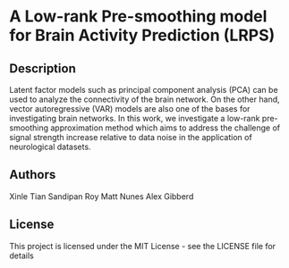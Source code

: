 # A Low-rank Pre-smoothing model for Brain Activity Prediction (LRPS)

## Description

Latent factor models such as principal component analysis (PCA) can be used to analyze the connectivity of the brain network. On the other hand, vector autoregressive (VAR) models are also one of the bases for investigating brain networks. In this work, we investigate a low-rank pre-smoothing approximation method which aims to address the challenge of signal strength increase relative to data noise in the application of neurological datasets.

## Authors

Xinle Tian
Sandipan Roy
Matt Nunes
Alex Gibberd

## License

This project is licensed under the MIT License - see the LICENSE file for details
